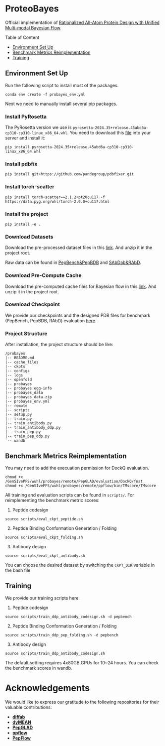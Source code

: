 # ProteoBayes
Official implementation of [Rationalized All-Atom Protein Design with Unified Multi-modal Bayesian Flow](https://openreview.net/forum?id=3p4272zl7q).

Table of Content
- [Environment Set Up](#environment-set-up)
- [Benchmark Metrics Reimplementation](#benchmark-metrics-reimplementation)
- [Training](#training)
## Environment Set Up
Run the following script to install most of the packages.
```
conda env create -f probayes_env.yml
```
Next we need to manually install several pip packages. 
### Install PyRosetta
The PyRosetta version we use is `pyrosetta-2024.35+release.45abd6a-cp310-cp310-linux_x86_64.whl`.
You need to download this [file](https://graylab.jhu.edu/download/PyRosetta4/archive/release/PyRosetta4.Release.python310.linux.wheel/pyrosetta-2024.35+release.45abd6a-cp310-cp310-linux_x86_64.whl) into your server and install it:
```
pip install pyrosetta-2024.35+release.45abd6a-cp310-cp310-linux_x86_64.whl
```
### Install pdbfix
```
pip install git+https://github.com/pandegroup/pdbfixer.git
```
### Install torch-scatter
```
pip install torch-scatter==2.1.2+pt20cu117 -f https://data.pyg.org/whl/torch-2.0.0+cu117.html
```
### Install the project
```
pip install -e .
```
### Download Datasets
Download the pre-processed dataset files in this [link](https://drive.google.com/file/d/1vEctafwfOnBFm_bFZhFMmVQytVd9P2gE/view?usp=drive_link).
And unzip it in the project root.

Raw data can be found in [PepBench&PepBDB](https://zenodo.org/records/13373108) and [SAbDab&RAbD](https://github.com/THUNLP-MT/dyMEAN).
### Download Pre-Compute Cache
Download the pre-computed cache files for Bayesian flow in this [link](https://drive.google.com/file/d/18_zHYOZYiVIMKx0sXe_2xYNFa7l4r3Tc/view?usp=sharing).
And unzip it in the project root.

### Download Checkpoint
We provide our checkpoints and the designed PDB files for benchmark (PepBench, PepBDB, RAbD) evaluation [here](https://drive.google.com/drive/folders/1rnqwKgjFAtKvpQXL-fZxp0T10OF5RvxK?usp=drive_link).


### Project Structure
After installation, the project structure should be like:
```
/probayes
|-- README.md
|-- cache_files
|-- ckpts
|-- configs
|-- logs
|-- openfold
|-- probayes
|-- probayes.egg-info
|-- probayes_data
|-- probayes_data.zip
|-- probayes_env.yml
|-- remote
|-- scripts
|-- setup.py
|-- train.py
|-- train_antibody.py
|-- train_antibody_ddp.py
|-- train_pep.py
|-- train_pep_ddp.py
`-- wandb
```

## Benchmark Metrics Reimplementation
You may need to add the execuation permission for DockQ evaluation.
```
chmod +x /GenSIvePFS/wuhl/probayes/remote/PepGLAD/evaluation/DockQ/fnat
chmod +x /GenSIvePFS/wuhl/probayes/remote/ppflow/bin/TMscore/TMscore
```
All training and evaluation scripts can be found in `scripts/`. For reimplementing the benchmark metric scores:
1. Peptide codesign
```
source scripts/eval_ckpt_peptide.sh
```
2. Peptide Binding Conformation Generation / Folding
```
source scripts/eval_ckpt_folding.sh
```
3. Antibody design
```
source scripts/eval_ckpt_antibody.sh
```
You can choose the desired dataset by switching the `CKPT_DIR` variable in the bash file.
## Training
We provide our training scripts here:
1. Peptide codesign
```
source scripts/train_ddp_antibody_codesign.sh -d pepbench
```
2. Peptide Binding Conformation Generation / Folding
```
source scripts/train_ddp_pep_folding.sh -d pepbench
```
3. Antibody design
```
source scripts/train_ddp_antibody_codesign.sh
```
The default setting requires 4x80GB GPUs for 10~24 hours. You can check the benchmark scores in wandb.

# Acknowledgements

We would like to express our gratitude to the following repositories for their valuable contributions:

*   [**diffab**](https://github.com/luost26/diffab)
*   [**dyMEAN**](https://github.com/THUNLP-MT/dyMEAN)
*   [**PepGLAD**](https://github.com/THUNLP-MT/PepGLAD)
*   [**ppflow**](https://github.com/EDAPINENUT/ppflow)
*   [**PepFlow**](https://github.com/Ced3-han/PepFlowww)